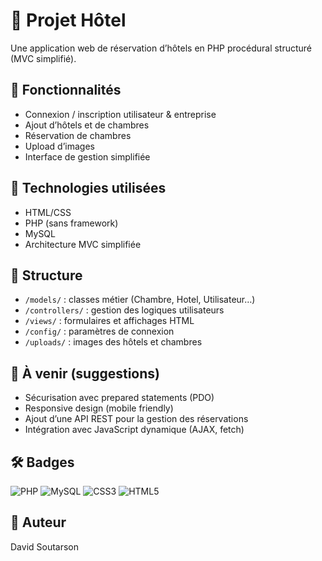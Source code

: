 # 🏨 Projet Hôtel

Une application web de réservation d’hôtels en PHP procédural structuré (MVC simplifié).

## 🔧 Fonctionnalités
- Connexion / inscription utilisateur & entreprise
- Ajout d’hôtels et de chambres
- Réservation de chambres
- Upload d’images
- Interface de gestion simplifiée

## 🧰 Technologies utilisées
- HTML/CSS
- PHP (sans framework)
- MySQL
- Architecture MVC simplifiée

## 📂 Structure
- `/models/` : classes métier (Chambre, Hotel, Utilisateur…)
- `/controllers/` : gestion des logiques utilisateurs
- `/views/` : formulaires et affichages HTML
- `/config/` : paramètres de connexion
- `/uploads/` : images des hôtels et chambres

## 🚀 À venir (suggestions)
- Sécurisation avec prepared statements (PDO)
- Responsive design (mobile friendly)
- Ajout d’une API REST pour la gestion des réservations
- Intégration avec JavaScript dynamique (AJAX, fetch)

## 🛠️ Badges

![PHP](https://img.shields.io/badge/PHP-777BB4?style=flat&logo=php&logoColor=white)
![MySQL](https://img.shields.io/badge/MySQL-4479A1?style=flat&logo=mysql&logoColor=white)
![CSS3](https://img.shields.io/badge/CSS3-1572B6?style=flat&logo=css3&logoColor=white)
![HTML5](https://img.shields.io/badge/HTML5-E34F26?style=flat&logo=html5&logoColor=white)

## 👤 Auteur
David Soutarson
